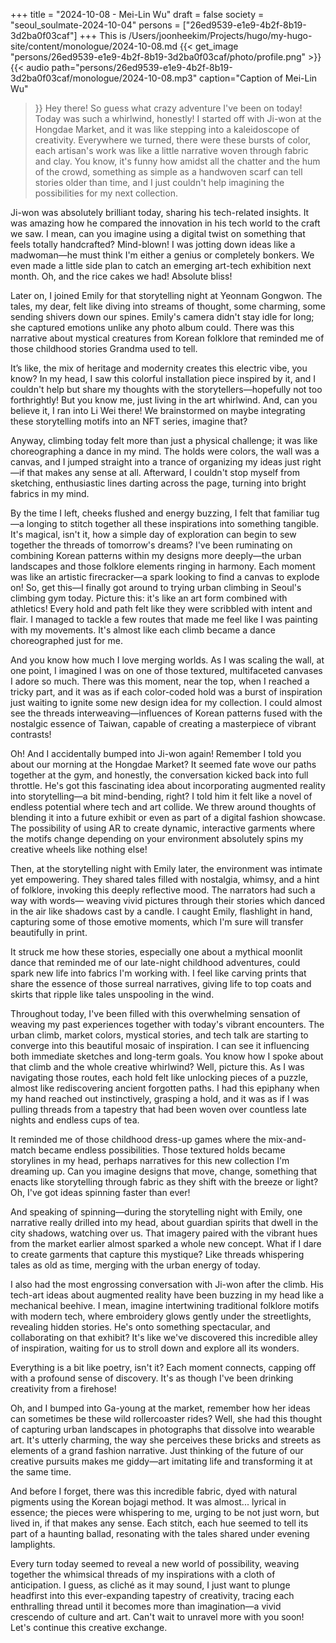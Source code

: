 +++
title = "2024-10-08 - Mei-Lin Wu"
draft = false
society = "seoul_soulmate-2024-10-04"
persons = ["26ed9539-e1e9-4b2f-8b19-3d2ba0f03caf"]
+++
This is /Users/joonheekim/Projects/hugo/my-hugo-site/content/monologue/2024-10-08.md
{{< get_image "persons/26ed9539-e1e9-4b2f-8b19-3d2ba0f03caf/photo/profile.png" >}}
{{< audio
    path="persons/26ed9539-e1e9-4b2f-8b19-3d2ba0f03caf/monologue/2024-10-08.mp3" 
    caption="Caption of Mei-Lin Wu"
>}}
Hey there! So guess what crazy adventure I've been on today!
Today was such a whirlwind, honestly! I started off with Ji-won at the Hongdae Market, and it was like stepping into a kaleidoscope of creativity. Everywhere we turned, there were these bursts of color, each artisan's work was like a little narrative woven through fabric and clay. You know, it's funny how amidst all the chatter and the hum of the crowd, something as simple as a handwoven scarf can tell stories older than time, and I just couldn't help imagining the possibilities for my next collection.

Ji-won was absolutely brilliant today, sharing his tech-related insights. It was amazing how he compared the innovation in his tech world to the craft we saw. I mean, can you imagine using a digital twist on something that feels totally handcrafted? Mind-blown! I was jotting down ideas like a madwoman—he must think I'm either a genius or completely bonkers. We even made a little side plan to catch an emerging art-tech exhibition next month. Oh, and the rice cakes we had! Absolute bliss!

Later on, I joined Emily for that storytelling night at Yeonnam Gongwon. The tales, my dear, felt like diving into streams of thought, some charming, some sending shivers down our spines. Emily's camera didn't stay idle for long; she captured emotions unlike any photo album could. There was this narrative about mystical creatures from Korean folklore that reminded me of those childhood stories Grandma used to tell. 

It’s like, the mix of heritage and modernity creates this electric vibe, you know? In my head, I saw this colorful installation piece inspired by it, and I couldn't help but share my thoughts with the storytellers—hopefully not too forthrightly! But you know me, just living in the art whirlwind. And, can you believe it, I ran into Li Wei there! We brainstormed on maybe integrating these storytelling motifs into an NFT series, imagine that?

Anyway, climbing today felt more than just a physical challenge; it was like choreographing a dance in my mind. The holds were colors, the wall was a canvas, and I jumped straight into a trance of organizing my ideas just right—if that makes any sense at all. Afterward, I couldn't stop myself from sketching, enthusiastic lines darting across the page, turning into bright fabrics in my mind.

By the time I left, cheeks flushed and energy buzzing, I felt that familiar tug—a longing to stitch together all these inspirations into something tangible. It's magical, isn't it, how a simple day of exploration can begin to sew together the threads of tomorrow's dreams? I've been ruminating on combining Korean patterns within my designs more deeply—the urban landscapes and those folklore elements ringing in harmony. Each moment was like an artistic firecracker—a spark looking to find a canvas to explode on!
So, get this—I finally got around to trying urban climbing in Seoul's climbing gym today. Picture this: it's like an art form combined with athletics! Every hold and path felt like they were scribbled with intent and flair. I managed to tackle a few routes that made me feel like I was painting with my movements. It's almost like each climb became a dance choreographed just for me.

And you know how much I love merging worlds. As I was scaling the wall, at one point, I imagined I was on one of those textured, multifaceted canvases I adore so much. There was this moment, near the top, when I reached a tricky part, and it was as if each color-coded hold was a burst of inspiration just waiting to ignite some new design idea for my collection. I could almost see the threads interweaving—influences of Korean patterns fused with the nostalgic essence of Taiwan, capable of creating a masterpiece of vibrant contrasts!

Oh! And I accidentally bumped into Ji-won again! Remember I told you about our morning at the Hongdae Market? It seemed fate wove our paths together at the gym, and honestly, the conversation kicked back into full throttle. He's got this fascinating idea about incorporating augmented reality into storytelling—a bit mind-bending, right? I told him it felt like a novel of endless potential where tech and art collide. We threw around thoughts of blending it into a future exhibit or even as part of a digital fashion showcase. The possibility of using AR to create dynamic, interactive garments where the motifs change depending on your environment absolutely spins my creative wheels like nothing else!

Then, at the storytelling night with Emily later, the environment was intimate yet empowering. They shared tales filled with nostalgia, whimsy, and a hint of folklore, invoking this deeply reflective mood. The narrators had such a way with words— weaving vivid pictures through their stories which danced in the air like shadows cast by a candle. I caught Emily, flashlight in hand, capturing some of those emotive moments, which I'm sure will transfer beautifully in print.

It struck me how these stories, especially one about a mythical moonlit dance that reminded me of our late-night childhood adventures, could spark new life into fabrics I'm working with. I feel like carving prints that share the essence of those surreal narratives, giving life to top coats and skirts that ripple like tales unspooling in the wind.

Throughout today, I've been filled with this overwhelming sensation of weaving my past experiences together with today's vibrant encounters. The urban climb, market colors, mystical stories, and tech talk are starting to converge into this beautiful mosaic of inspiration. I can see it influencing both immediate sketches and long-term goals.
You know how I spoke about that climb and the whole creative whirlwind? Well, picture this. As I was navigating those routes, each hold felt like unlocking pieces of a puzzle, almost like rediscovering ancient forgotten paths. I had this epiphany when my hand reached out instinctively, grasping a hold, and it was as if I was pulling threads from a tapestry that had been woven over countless late nights and endless cups of tea.

It reminded me of those childhood dress-up games where the mix-and-match became endless possibilities. Those textured holds became storylines in my head, perhaps narratives for this new collection I'm dreaming up. Can you imagine designs that move, change, something that enacts like storytelling through fabric as they shift with the breeze or light? Oh, I've got ideas spinning faster than ever!

And speaking of spinning—during the storytelling night with Emily, one narrative really drilled into my head, about guardian spirits that dwell in the city shadows, watching over us. That imagery paired with the vibrant hues from the market earlier almost sparked a whole new concept. What if I dare to create garments that capture this mystique? Like threads whispering tales as old as time, merging with the urban energy of today.

I also had the most engrossing conversation with Ji-won after the climb. His tech-art ideas about augmented reality have been buzzing in my head like a mechanical beehive. I mean, imagine intertwining traditional folklore motifs with modern tech, where embroidery glows gently under the streetlights, revealing hidden stories. He's onto something spectacular, and collaborating on that exhibit? It's like we've discovered this incredible alley of inspiration, waiting for us to stroll down and explore all its wonders.

Everything is a bit like poetry, isn't it? Each moment connects, capping off with a profound sense of discovery. It's as though I've been drinking creativity from a firehose!

Oh, and I bumped into Ga-young at the market, remember how her ideas can sometimes be these wild rollercoaster rides? Well, she had this thought of capturing urban landscapes in photographs that dissolve into wearable art. It's utterly charming, the way she perceives these bricks and streets as elements of a grand fashion narrative. Just thinking of the future of our creative pursuits makes me giddy—art imitating life and transforming it at the same time.

And before I forget, there was this incredible fabric, dyed with natural pigments using the Korean bojagi method. It was almost... lyrical in essence; the pieces were whispering to me, urging to be not just worn, but lived in, if that makes any sense. Each stitch, each hue seemed to tell its part of a haunting ballad, resonating with the tales shared under evening lamplights.

Every turn today seemed to reveal a new world of possibility, weaving together the whimsical threads of my inspirations with a cloth of anticipation. I guess, as cliché as it may sound, I just want to plunge headfirst into this ever-expanding tapestry of creativity, tracing each enthralling thread until it becomes more than imagination—a vivid crescendo of culture and art.
Can't wait to unravel more with you soon! Let's continue this creative exchange.

